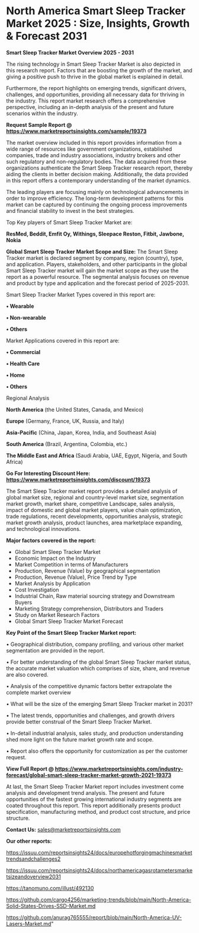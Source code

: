 # North America Smart Sleep Tracker Market 2025 : Size, Insights, Growth & Forecast 2031

<Strong> Smart Sleep Tracker Market Overview 2025 - 2031</strong>

The rising technology in Smart Sleep Tracker Market is also depicted in this research report. Factors that are boosting the growth of the market, and giving a positive push to thrive in the global market is explained in detail.

Furthermore, the report highlights on emerging trends, significant drivers, challenges, and opportunities, providing all necessary data for thriving in the industry. This report market research offers a comprehensive perspective, including an in-depth analysis of the present and future scenarios within the industry.

<strong>Request Sample Report @ <a href=https://www.marketreportsinsights.com/sample/19373>https://www.marketreportsinsights.com/sample/19373</a></strong>

The market overview included in this report provides information from a wide range of resources like government organizations, established companies, trade and industry associations, industry brokers and other such regulatory and non-regulatory bodies. The data acquired from these organizations authenticate the Smart Sleep Tracker research report, thereby aiding the clients in better decision making. Additionally, the data provided in this report offers a contemporary understanding of the market dynamics.

The leading players are focusing mainly on technological advancements in order to improve efficiency. The long-term development patterns for this market can be captured by continuing the ongoing process improvements and financial stability to invest in the best strategies.

Top Key players of Smart Sleep Tracker Market are:

<strong>ResMed, Beddit, Emfit Oy, Withings, Sleepace Reston, Fitbit, Jawbone, Nokia</strong>

<strong><b>Global Smart Sleep Tracker Market Scope and Size:</b></strong>
The Smart Sleep Tracker market is declared segment by company, region (country), type, and application. Players, stakeholders, and other participants in the global Smart Sleep Tracker market will gain the market scope as they use the report as a powerful resource. The segmental analysis focuses on revenue and product by type and application and the forecast period of 2025-2031.

Smart Sleep Tracker Market Types covered in this report are:

<strong>• Wearable

• Non-wearable

• Others</strong>

Market Applications covered in this report are:

<strong>• Commercial

• Health Care

• Home

• Others</strong> 

Regional Analysis

<strong>North America</strong> (the United States, Canada, and Mexico)

<strong>Europe</strong> (Germany, France, UK, Russia, and Italy)

<strong>Asia-Pacific</strong> (China, Japan, Korea, India, and Southeast Asia)

<strong>South America</strong> (Brazil, Argentina, Colombia, etc.)

<strong>The Middle East and Africa</strong> (Saudi Arabia, UAE, Egypt, Nigeria, and South Africa)

<strong>Go For Interesting Discount Here: <a href=https://www.marketreportsinsights.com/discount/19373>https://www.marketreportsinsights.com/discount/19373</a></strong>

The Smart Sleep Tracker market report provides a detailed analysis of global market size, regional and country-level market size, segmentation market growth, market share, competitive Landscape, sales analysis, impact of domestic and global market players, value chain optimization, trade regulations, recent developments, opportunities analysis, strategic market growth analysis, product launches, area marketplace expanding, and technological innovations.

<strong><b>Major factors covered in the report:</b></strong>
<ul>
  <li>Global Smart Sleep Tracker Market </li>
  <li>Economic Impact on the Industry</li>
  <li>Market Competition in terms of Manufacturers</li>
  <li>Production, Revenue (Value) by geographical segmentation</li>
  <li>Production, Revenue (Value), Price Trend by Type</li>
  <li>Market Analysis by Application</li>
  <li>Cost Investigation</li>
  <li>Industrial Chain, Raw material sourcing strategy and Downstream Buyers</li>
  <li>Marketing Strategy comprehension, Distributors and Traders</li>
  <li>Study on Market Research Factors</li>
  <li>Global Smart Sleep Tracker Market Forecast</li>
</ul>

<strong><b>Key Point of the Smart Sleep Tracker Market report:</b></strong>

• Geographical distribution, company profiling, and various other market segmentation are provided in the report.

• For better understanding of the global Smart Sleep Tracker market status, the accurate market valuation which comprises of size, share, and revenue are also covered.

• Analysis of the competitive dynamic factors better extrapolate the complete market overview

• What will be the size of the emerging Smart Sleep Tracker market in 2031?

• The latest trends, opportunities and challenges, and growth drivers provide better construal of the Smart Sleep Tracker Market.

• In-detail industrial analysis, sales study, and production understanding shed more light on the future market growth rate and scope.

• Report also offers the opportunity for customization as per the customer request.

<strong><b>View Full Report @ <a href=https://www.marketreportsinsights.com/industry-forecast/global-smart-sleep-tracker-market-growth-2021-19373>https://www.marketreportsinsights.com/industry-forecast/global-smart-sleep-tracker-market-growth-2021-19373</a></b></strong>


At last, the Smart Sleep Tracker Market report includes investment come analysis and development trend analysis. The present and future opportunities of the fastest growing international industry segments are coated throughout this report. This report additionally presents product specification, manufacturing method, and product cost structure, and price structure.

<strong>Contact Us:</strong>
sales@marketreportsinsights.com

<strong>Our other reports:</strong>

<a href=https://issuu.com/reportsinsights24/docs/europehotforgingmachinesmarkettrendsandchallenges2>https://issuu.com/reportsinsights24/docs/europehotforgingmachinesmarkettrendsandchallenges2</a>

<a href=https://issuu.com/reportsinsights24/docs/northamericagasrotametersmarketsizeandoverview2031>https://issuu.com/reportsinsights24/docs/northamericagasrotametersmarketsizeandoverview2031</a>

<a href=https://tanomuno.com/illust/492130>https://tanomuno.com/illust/492130</a>

<a href=https://github.com/cargo4256/marketing-trends/blob/main/North-America-Solid-States-Drives-SSD-Market.md>https://github.com/cargo4256/marketing-trends/blob/main/North-America-Solid-States-Drives-SSD-Market.md</a>

<a href=https://github.com/anurag765555/report/blob/main/North-America-UV-Lasers-Market.md>https://github.com/anurag765555/report/blob/main/North-America-UV-Lasers-Market.md</a>"
